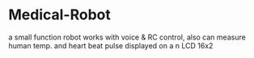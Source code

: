 # Medical-Robot
a small function robot works with voice & RC control, also can measure human temp. and heart beat pulse displayed on a n LCD 16x2

